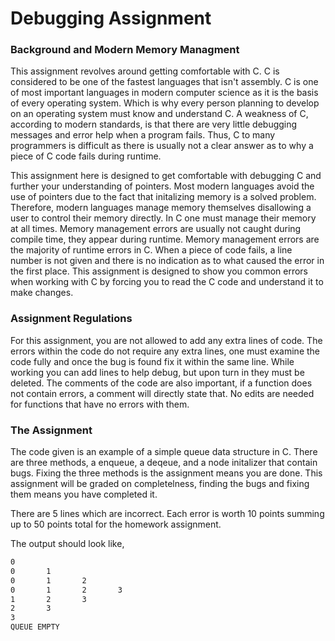 # Debugging Assignment

### Background and Modern Memory Managment

This assignment revolves around getting comfortable with C.
C is considered to be one of the fastest languages that isn't assembly.
C is one of most important languages in modern computer science as it is the basis of every operating system.
Which is why every person planning to develop on an operating system must know and understand C.
A weakness of C, according to modern standards, is that there are very little debugging messages and error help when a program fails.
Thus, C to many programmers is difficult as there is usually not a clear answer as to why a piece of C code fails during runtime.

This assignment here is designed to get comfortable with debugging C and further your understanding of pointers.
Most modern languages avoid the use of pointers due to the fact that initalizing memory is a solved problem.
Therefore, modern languages manage memory themselves disallowing a user to control their memory directly.
In C one must manage their memory at all times.
Memory management errors are usually not caught during compile time, they appear during runtime.
Memory management errors are the majority of runtime errors in C.
When a piece of code fails, a line number is not given and there is no indication as to what caused the error in the first place.
This assignment is designed to show you common errors when working with C by forcing you to read the C code and understand it to make changes.


### Assignment Regulations

For this assignment, you are not allowed to add any extra lines of code.
The errors within the code do not require any extra lines, one must examine the code fully and once the bug is found fix it within the same line.
While working you can add lines to help debug, but upon turn in they must be deleted.
The comments of the code are also important, if a function does not contain errors, a comment will directly state that.
No edits are needed for functions that have no errors with them.

### The Assignment

The code given is an example of a simple queue data structure in C.
There are three methods, a enqueue, a deqeue, and a node initalizer that contain bugs.
Fixing the three methods is the assignment means you are done.
This assignment will be graded on completelness, finding the bugs and fixing them means you have completed it.

There are 5 lines which are incorrect.
Each error is worth 10 points summing up to 50 points total for the homework assignment.

The output should look like,

```sh
0
0       1
0       1       2
0       1       2       3
1       2       3
2       3
3
QUEUE EMPTY
```
